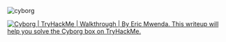 ![cyborg](https://github.com/codEric12/Cyborg-TryHackMe./assets/107801649/428ce663-7086-4db0-9055-81a2a75898fa)

<a target="_blank" href="https://github-readme-medium-recent-article.vercel.app/medium/@ericmwendarobert/0"><img src="https://github-readme-medium-recent-article.vercel.app/medium/@ericmwenda/0" alt="Cyborg | TryHackMe | Walkthrough | By Eric Mwenda. This writeup will help you solve the Cyborg box on TryHackMe."></a>
